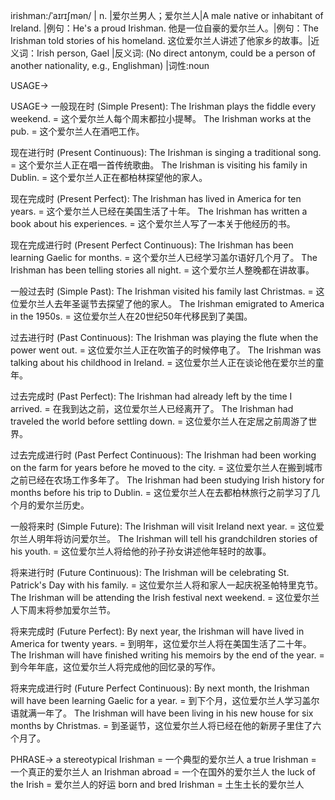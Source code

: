 irishman:/ˈaɪrɪʃmən/ | n. |爱尔兰男人；爱尔兰人|A male native or inhabitant of Ireland. |例句：He's a proud Irishman. 他是一位自豪的爱尔兰人。|例句：The Irishman told stories of his homeland.  这位爱尔兰人讲述了他家乡的故事。|近义词：Irish person, Gael |反义词: (No direct antonym, could be a person of another nationality, e.g., Englishman) |词性:noun

USAGE->

USAGE->
一般现在时 (Simple Present):
The Irishman plays the fiddle every weekend. = 这个爱尔兰人每个周末都拉小提琴。
The Irishman works at the pub. = 这个爱尔兰人在酒吧工作。

现在进行时 (Present Continuous):
The Irishman is singing a traditional song. = 这个爱尔兰人正在唱一首传统歌曲。
The Irishman is visiting his family in Dublin. = 这个爱尔兰人正在都柏林探望他的家人。

现在完成时 (Present Perfect):
The Irishman has lived in America for ten years. = 这个爱尔兰人已经在美国生活了十年。
The Irishman has written a book about his experiences. = 这个爱尔兰人写了一本关于他经历的书。

现在完成进行时 (Present Perfect Continuous):
The Irishman has been learning Gaelic for months. = 这个爱尔兰人已经学习盖尔语好几个月了。
The Irishman has been telling stories all night. = 这个爱尔兰人整晚都在讲故事。


一般过去时 (Simple Past):
The Irishman visited his family last Christmas. = 这位爱尔兰人去年圣诞节去探望了他的家人。
The Irishman emigrated to America in the 1950s. = 这位爱尔兰人在20世纪50年代移民到了美国。


过去进行时 (Past Continuous):
The Irishman was playing the flute when the power went out. =  这位爱尔兰人正在吹笛子的时候停电了。
The Irishman was talking about his childhood in Ireland. = 这位爱尔兰人正在谈论他在爱尔兰的童年。


过去完成时 (Past Perfect):
The Irishman had already left by the time I arrived. = 在我到达之前，这位爱尔兰人已经离开了。
The Irishman had traveled the world before settling down. = 这位爱尔兰人在定居之前周游了世界。


过去完成进行时 (Past Perfect Continuous):
The Irishman had been working on the farm for years before he moved to the city. = 这位爱尔兰人在搬到城市之前已经在农场工作多年了。
The Irishman had been studying Irish history for months before his trip to Dublin. = 这位爱尔兰人在去都柏林旅行之前学习了几个月的爱尔兰历史。


一般将来时 (Simple Future):
The Irishman will visit Ireland next year. = 这位爱尔兰人明年将访问爱尔兰。
The Irishman will tell his grandchildren stories of his youth. = 这位爱尔兰人将给他的孙子孙女讲述他年轻时的故事。


将来进行时 (Future Continuous):
The Irishman will be celebrating St. Patrick's Day with his family. = 这位爱尔兰人将和家人一起庆祝圣帕特里克节。
The Irishman will be attending the Irish festival next weekend. = 这位爱尔兰人下周末将参加爱尔兰节。


将来完成时 (Future Perfect):
By next year, the Irishman will have lived in America for twenty years. = 到明年，这位爱尔兰人将在美国生活了二十年。
The Irishman will have finished writing his memoirs by the end of the year. = 到今年年底，这位爱尔兰人将完成他的回忆录的写作。


将来完成进行时 (Future Perfect Continuous):
By next month, the Irishman will have been learning Gaelic for a year. = 到下个月，这位爱尔兰人学习盖尔语就满一年了。
The Irishman will have been living in his new house for six months by Christmas. = 到圣诞节，这位爱尔兰人将已经在他的新房子里住了六个月了。


PHRASE->
a stereotypical Irishman =  一个典型的爱尔兰人
a true Irishman = 一个真正的爱尔兰人
an Irishman abroad =  一个在国外的爱尔兰人
the luck of the Irish = 爱尔兰人的好运
born and bred Irishman = 土生土长的爱尔兰人
